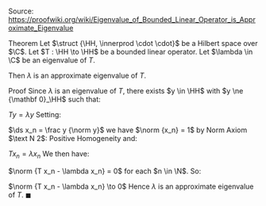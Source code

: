 # 

Source: https://proofwiki.org/wiki/Eigenvalue_of_Bounded_Linear_Operator_is_Approximate_Eigenvalue

Theorem
Let $\struct {\HH, \innerprod \cdot \cdot}$ be a Hilbert space over $\C$.
Let $T : \HH \to \HH$ be a bounded linear operator.
Let $\lambda \in \C$ be an eigenvalue of $T$.

Then $\lambda$ is an approximate eigenvalue of $T$.


Proof
Since $\lambda$ is an eigenvalue of $T$, there exists $y \in \HH$ with $y \ne {\mathbf 0}_\HH$ such that:

$T y = \lambda y$
Setting:

$\ds x_n = \frac y {\norm y}$
we have $\norm {x_n} = 1$ by Norm Axiom $\text N 2$: Positive Homogeneity and:

$T x_n = \lambda x_n$
We then have:

$\norm {T x_n - \lambda x_n} = 0$ for each $n \in \N$.
So:

$\norm {T x_n - \lambda x_n} \to 0$
Hence $\lambda$ is an approximate eigenvalue of $T$.
$\blacksquare$





